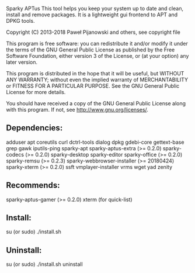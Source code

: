 Sparky APTus
This tool helps you keep your system up to date and clean, install and remove packages. It is a lightweight gui frontend to APT and DPKG tools.

Copyright (C) 2013-2018 Paweł Pijanowski and others, see copyright file

This program is free software: you can redistribute it and/or modify
it under the terms of the GNU General Public License as published by
the Free Software Foundation, either version 3 of the License, or
(at your option) any later version.

This program is distributed in the hope that it will be useful,
but WITHOUT ANY WARRANTY; without even the implied warranty of
MERCHANTABILITY or FITNESS FOR A PARTICULAR PURPOSE.  See the
GNU General Public License for more details.

You should have received a copy of the GNU General Public License
along with this program.  If not, see <http://www.gnu.org/licenses/>.

Dependencies:
-------------
adduser
apt
coreutils
curl
dctrl-tools
dialog
dpkg
gdebi-core
gettext-base
grep
gawk
iputils-ping
sparky-apt
sparky-aptus-extra (>= 0.2.0)
sparky-codecs (>= 0.2.0)
sparky-desktop
sparky-editor
sparky-office (>= 0.2.0)
sparky-remsu (>= 0.2.3)
sparky-webbrowser-installer (>= 20180424)
sparky-xterm (>= 0.2.0)
ssft
vmplayer-installer
vrms
wget
yad
zenity

Recommends:
-------------
sparky-aptus-gamer (>= 0.2.0)
xterm (for quick-list)

Install:
-------------
su (or sudo) 
./install.sh

Uninstall:
-------------
su (or sudo)
./install.sh uninstall
